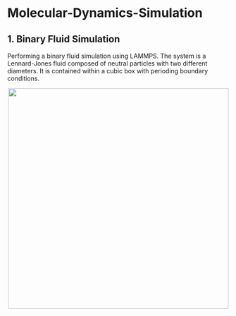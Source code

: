 # Molecular-Dynamics-Simulation


## 1. Binary Fluid Simulation
Performing a binary fluid simulation using LAMMPS. The system is a Lennard-Jones fluid composed of neutral particles with two different diameters. It is contained within a cubic box with perioding boundary conditions.
<p align="center">
<img src="https://github.com/sleipnir029/Molecular-Dynamics-Simulation/blob/main/BinaryFluid/movies/binaryfluid.gif" width="500" height="500"/>